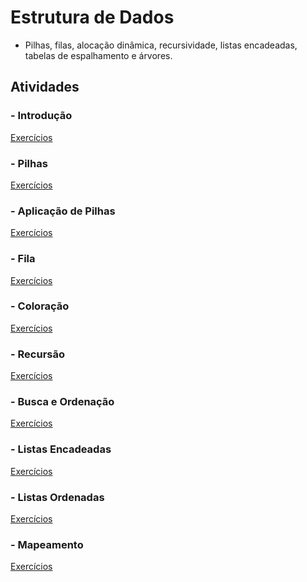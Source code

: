 # Estrutura de Dados

* Pilhas, filas, alocação dinâmica, recursividade, listas encadeadas, tabelas de espalhamento e árvores.

## Atividades

### - Introdução

[Exercícios](https://github.com/claudiohpo/Fatec_ADS/tree/main/Estrutura%20de%20Dados/1%20-%20Introdu%C3%A7%C3%A3o)

### - Pilhas

[Exercícios](https://github.com/claudiohpo/Fatec_ADS/tree/main/Estrutura%20de%20Dados/2%20-%20Pilhas)

### - Aplicação de Pilhas

[Exercícios](https://github.com/claudiohpo/Fatec_ADS/tree/main/Estrutura%20de%20Dados/3%20-%20Aplica%C3%A7%C3%A3o%20de%20Pilha)

### - Fila

[Exercícios](https://github.com/claudiohpo/Fatec_ADS/tree/main/Estrutura%20de%20Dados/4%20-%20Fila)

### - Coloração

[Exercícios](https://github.com/claudiohpo/Fatec_ADS/tree/main/Estrutura%20de%20Dados/5%20-%20Colora%C3%A7%C3%A3o)

### - Recursão

[Exercícios](https://github.com/claudiohpo/Fatec_ADS/tree/main/Estrutura%20de%20Dados/6%20-%20Recurs%C3%A3o)

### - Busca e Ordenação

[Exercícios](https://github.com/claudiohpo/Fatec_ADS/tree/main/Estrutura%20de%20Dados/7%20-%20Busca%20e%20Ordena%C3%A7%C3%A3o)

### - Listas Encadeadas

[Exercícios](https://github.com/claudiohpo/Fatec_ADS/tree/main/Estrutura%20de%20Dados/8%20-%20Listas%20encadeadas)

### - Listas Ordenadas

[Exercícios](https://github.com/claudiohpo/Fatec_ADS/tree/main/Estrutura%20de%20Dados/9%20-%20Listas%20Ordenadas)

### - Mapeamento

[Exercícios]()
